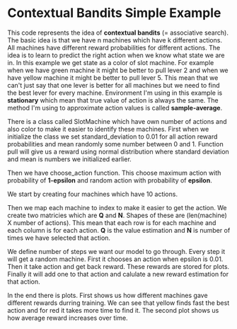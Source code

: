 # Contextual Bandits Simple Example

This code represents the idea of **contextual bandits** (= associative search). The basic idea is that we have n machines which have k different actions. All machines have different reward probabilities for different actions. The idea is to learn to predict the right action when we know what state we are in. In this example we get state as a color of slot machine. For example when we have green machine it might be better to pull lever 2 and when we have yellow machine it might be better to pull lever 5. This mean that we can't just say that one lever is better for all machines but we need to find the best lever for every machine. Environment I'm using in this example is **stationary** which mean that true value of action is always the same. The method I'm using to approximate action values is called **sample-average**.

There is a class called SlotMachine which have own number of actions and also color to make it easier to identify these machines. First when we initialize the class we set standard_deviation to 0.01 for all action reward probabilities and mean randomly some number between 0 and 1. Function pull will give us a reward using normal distribution where standard deviation and mean is numbers we initialized earlier.

Then we have choose_action function. This choose maximum action with probability of **1-epsilon** and random action with probability of **epsilon**.

We start by creating four machines which have 10 actions.

Then we map each machine to index to make it easier to get the action. We create two matricies which are **Q** and **N**. Shapes of these are (len(machine) X number of actions). This mean that each row is for each machine and each column is for each action. **Q** is the value estimation and **N** is number of times we have selected that action.

We define number of steps we want our model to go through. Every step it will get a random machine. First it chooses an action when epsilon is 0.01. Then it take action and get back reward. These rewards are stored for plots. Finally it will add one to that action and calulate a new reward estimation for that action.

In the end there is plots. First shows us how different machines gave different rewards durring training. We can see that yellow finds fast the best action and for red it takes more time to find it. The second plot shows us how average reward increases over time.
